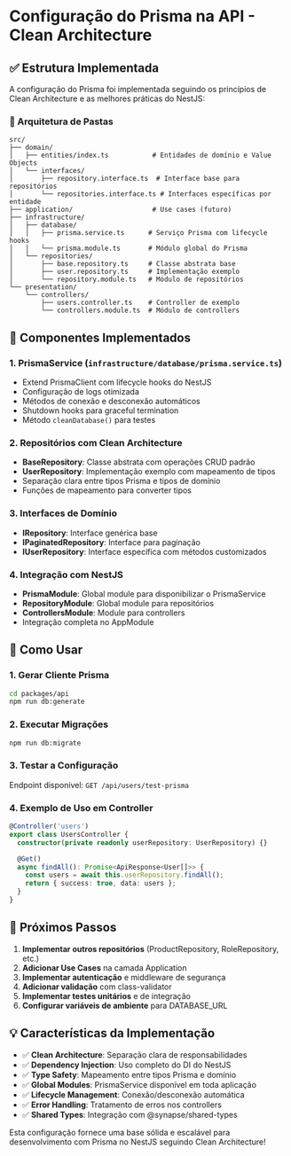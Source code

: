 # Configuração do Prisma na API - Clean Architecture

## ✅ Estrutura Implementada

A configuração do Prisma foi implementada seguindo os princípios de Clean Architecture e as melhores práticas do NestJS:

### 📁 Arquitetura de Pastas

```
src/
├── domain/
│   ├── entities/index.ts           # Entidades de domínio e Value Objects
│   └── interfaces/
│       ├── repository.interface.ts  # Interface base para repositórios
│       └── repositories.interface.ts # Interfaces específicas por entidade
├── application/                    # Use cases (futuro)
├── infrastructure/
│   ├── database/
│   │   ├── prisma.service.ts      # Serviço Prisma com lifecycle hooks
│   │   └── prisma.module.ts       # Módulo global do Prisma
│   └── repositories/
│       ├── base.repository.ts     # Classe abstrata base
│       ├── user.repository.ts     # Implementação exemplo
│       └── repository.module.ts   # Módulo de repositórios
└── presentation/
    └── controllers/
        ├── users.controller.ts    # Controller de exemplo
        └── controllers.module.ts  # Módulo de controllers
```

## 🔧 Componentes Implementados

### 1. PrismaService (`infrastructure/database/prisma.service.ts`)

- Extend PrismaClient com lifecycle hooks do NestJS
- Configuração de logs otimizada
- Métodos de conexão e desconexão automáticos
- Shutdown hooks para graceful termination
- Método `cleanDatabase()` para testes

### 2. Repositórios com Clean Architecture

- **BaseRepository**: Classe abstrata com operações CRUD padrão
- **UserRepository**: Implementação exemplo com mapeamento de tipos
- Separação clara entre tipos Prisma e tipos de domínio
- Funções de mapeamento para converter tipos

### 3. Interfaces de Domínio

- **IRepository**: Interface genérica base
- **IPaginatedRepository**: Interface para paginação
- **IUserRepository**: Interface específica com métodos customizados

### 4. Integração com NestJS

- **PrismaModule**: Global module para disponibilizar o PrismaService
- **RepositoryModule**: Global module para repositórios
- **ControllersModule**: Module para controllers
- Integração completa no AppModule

## 🚀 Como Usar

### 1. Gerar Cliente Prisma

```bash
cd packages/api
npm run db:generate
```

### 2. Executar Migrações

```bash
npm run db:migrate
```

### 3. Testar a Configuração

Endpoint disponível: `GET /api/users/test-prisma`

### 4. Exemplo de Uso em Controller

```typescript
@Controller('users')
export class UsersController {
  constructor(private readonly userRepository: UserRepository) {}

  @Get()
  async findAll(): Promise<ApiResponse<User[]>> {
    const users = await this.userRepository.findAll();
    return { success: true, data: users };
  }
}
```

## 🎯 Próximos Passos

1. **Implementar outros repositórios** (ProductRepository, RoleRepository, etc.)
2. **Adicionar Use Cases** na camada Application
3. **Implementar autenticação** e middleware de segurança
4. **Adicionar validação** com class-validator
5. **Implementar testes unitários** e de integração
6. **Configurar variáveis de ambiente** para DATABASE_URL

## 💡 Características da Implementação

- ✅ **Clean Architecture**: Separação clara de responsabilidades
- ✅ **Dependency Injection**: Uso completo do DI do NestJS
- ✅ **Type Safety**: Mapeamento entre tipos Prisma e domínio
- ✅ **Global Modules**: PrismaService disponível em toda aplicação
- ✅ **Lifecycle Management**: Conexão/desconexão automática
- ✅ **Error Handling**: Tratamento de erros nos controllers
- ✅ **Shared Types**: Integração com @synapse/shared-types

Esta configuração fornece uma base sólida e escalável para desenvolvimento com Prisma no NestJS seguindo Clean Architecture!